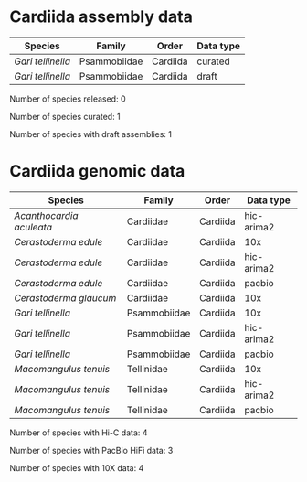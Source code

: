 # Cardiida assembly data

| Species | Family | Order | Data type |
| -- | --- | --- | --- |
| *Gari tellinella* | Psammobiidae | Cardiida | curated |
| *Gari tellinella* | Psammobiidae | Cardiida | draft |

Number of species released: 0

Number of species curated: 1

Number of species with draft assemblies: 1

# Cardiida genomic data

| Species | Family | Order | Data type |
| -- | --- | --- | --- |
| *Acanthocardia aculeata* | Cardiidae | Cardiida | hic-arima2 |
| *Cerastoderma edule* | Cardiidae | Cardiida | 10x |
| *Cerastoderma edule* | Cardiidae | Cardiida | hic-arima2 |
| *Cerastoderma edule* | Cardiidae | Cardiida | pacbio |
| *Cerastoderma glaucum* | Cardiidae | Cardiida | 10x |
| *Gari tellinella* | Psammobiidae | Cardiida | 10x |
| *Gari tellinella* | Psammobiidae | Cardiida | hic-arima2 |
| *Gari tellinella* | Psammobiidae | Cardiida | pacbio |
| *Macomangulus tenuis* | Tellinidae | Cardiida | 10x |
| *Macomangulus tenuis* | Tellinidae | Cardiida | hic-arima2 |
| *Macomangulus tenuis* | Tellinidae | Cardiida | pacbio |

Number of species with Hi-C data: 4

Number of species with PacBio HiFi data: 3

Number of species with 10X data: 4
